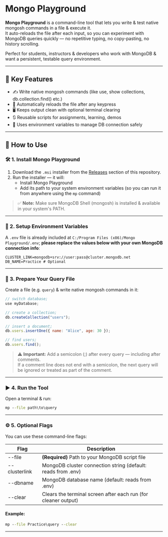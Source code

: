 # Mongo Playground

**Mongo Playground** is a command-line tool that lets you write & test native mongosh commands in a file & execute it.  
It auto-reloads the file after each input, so you can experiment with MongoDB queries quickly — no repetitive typing, no copy-pasting, no history scrolling.

Perfect for students, instructors & developers who work with MongoDB & want a persistent, testable query environment.

---

## 🎯 Key Features

- ✍️ Write native mongosh commands (like use, show collections, db.collection.find() etc.)
- 🔄 Automatically reloads the file after any keypress
- 🖥️ Keeps output clean with optional terminal clearing
- 🔃 Reusable scripts for assignments, learning, demos
- 🔐 Uses environment variables to manage DB connection safely

---

## 🚀 How to Use

### 🛠️ 1. Install Mongo Playground

1. Download the `.msi` installer from the [Releases](https://github.com/MohitSilwal16/Mongo-Playground/releases) section of this repository.  
2. Run the installer — it will:
   - Install Mongo Playground
   - Add its path to your system environment variables (so you can run it from anywhere using the `mp` command)

> ✅ **Note:** Make sure MongoDB Shell (mongosh) is installed & available in your system's PATH.

---

### 🔐 2. Setup Environment Variables

A `.env` file is already included at `C:/Program Files (x86)/Mongo Playground/.env`; **please replace the values below with your own MongoDB connection info**:

```env
CLUSTER_LINK=mongodb+srv://user:pass@cluster.mongodb.net
DB_NAME=Practice # Optional
```
---

### 📂 3. Prepare Your Query File

Create a file (e.g. `query`) & write native mongosh commands in it:

```js
// switch database;
use myDatabase;

// create a collection;
db.createCollection("users");

// insert a document;
db.users.insertOne({ name: "Alice", age: 30 });

// find users;
db.users.find();
```
> ⚠️ **Important:** Add a semicolon (;) after every query — including after comments.  
> If a comment line does not end with a semicolon, the next query will be ignored or treated as part of the comment.

---

### ▶️ 4. Run the Tool

Open a terminal & run:

```cmd
mp --file path\to\query
```
---

### ⚙️ 5. Optional Flags

You can use these command-line flags:

| Flag            | Description                                                                 |
|-----------------|-----------------------------------------------------------------------------|
| --file          | **(Required)** Path to your MongoDB script file                             |
| --clusterlink   | MongoDB cluster connection string (default: reads from .env)                |
| --dbname        | MongoDB database name (default: reads from .env)                            |
| --clear         | Clears the terminal screen after each run (for cleaner output)              |

#### Example:

```cmd
mp --file Practice\query --clear
```
---
